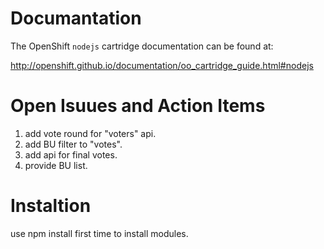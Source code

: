 # Documantation

The OpenShift `nodejs` cartridge documentation can be found at:

http://openshift.github.io/documentation/oo_cartridge_guide.html#nodejs

# Open Isuues and Action Items

1. add vote round for "voters" api.
2. add BU filter to "votes".
3. add api for final votes.
4. provide BU list.


# Instaltion

use npm install first time to install modules.